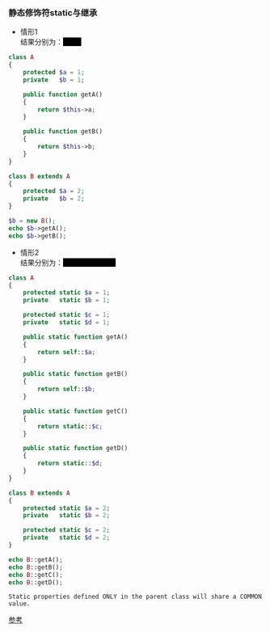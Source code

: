 ### 静态修饰符static与继承

* 情形1  
结果分别为：<span style='background:#000;color:#000'>2 和 1</span>
```php
class A
{
    protected $a = 1;
    private   $b = 1;

    public function getA()
    {
        return $this->a;
    }

    public function getB()
    {
        return $this->b;
    }
}

class B extends A
{
    protected $a = 2;
    private   $b = 2;
}

$b = new B();
echo $b->getA();
echo $b->getB();
```

* 情形2  
结果分别为：<span style='background:#000;color:#000'>1、1、2、(error)</span>
```php
class A
{
    protected static $a = 1;
    private   static $b = 1;

    protected static $c = 1;
    private   static $d = 1;

    public static function getA()
    {
        return self::$a;
    }

    public static function getB()
    {
        return self::$b;
    }

    public static function getC()
    {
        return static::$c;
    }

    public static function getD()
    {
        return static::$d;
    }
}

class B extends A
{
    protected static $a = 2;
    private   static $b = 2;

    protected static $c = 2;
    private   static $d = 2;
}

echo B::getA();
echo B::getB();
echo B::getC();
echo B::getD();
```

```
Static properties defined ONLY in the parent class will share a COMMON value.
```
[参考](https://www.php.net/manual/zh/language.oop5.static.php#123105)
